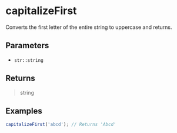 # capitalizeFirst <Lang dart js />

Converts the first letter of the entire string to uppercase and returns.

## Parameters

- `str::string`

## Returns

> string

## Examples

```javascript
capitalizeFirst('abcd'); // Returns 'Abcd'
```
